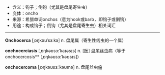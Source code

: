 - <span class="definition">含义：钩子；倒钩（尤其是盘尾寄生虫）</span>
- <span class="definition">变体：oncho</span>
- <span class="definition">来源：希腊单词onchos（意为hook或barb，即钩子或倒钩）</span>
- <span class="definition">用途：构成钩子；倒钩（尤其是盘尾寄生虫）相关词汇</span>

---

<span class="vocabulary">**Onchocerca**</span> [ˌɒŋkəʊˈsɜ:kə] n. 盘尾属（寄生性线虫的一个属）

<span class="vocabulary">**onchocerciasis**</span> [ˌɒŋkəʊsɜ:ˈkaɪəsɪs] n. [医] 盘尾丝虫病（等于 onchocercosis**</span> [ˌɒŋkəʊsɜ:ˈkəʊsɪs]）

<span class="vocabulary">**onchocercoma**</span> [ˌɒŋkəʊsɜ:ˈkəʊmə] n. 盘尾丝虫瘤

